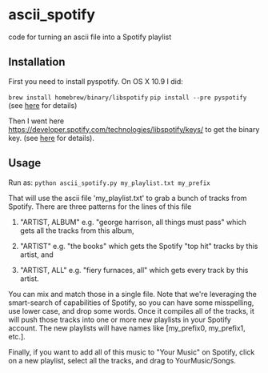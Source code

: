 # ascii_spotify
code for turning an ascii file into a Spotify playlist

## Installation
First you need to install pyspotify.  On OS X 10.9 I did:

`brew install homebrew/binary/libspotify`
`pip install --pre pyspotify`
(see [here](https://pyspotify.mopidy.com/en/latest/installation/) for details)

Then I went here https://developer.spotify.com/technologies/libspotify/keys/ to get the binary key.
(see [here](https://pyspotify.mopidy.com/en/latest/quickstart/#application-keys) for details).


## Usage
Run as:
`python ascii_spotify.py my_playlist.txt my_prefix`

That will use the ascii file 'my_playlist.txt' to grab 
a bunch of tracks from Spotify.  There are three patterns for the lines
of this file

1. "ARTIST, ALBUM"
e.g. "george harrison, all things must pass"
which gets all the tracks from this album,

2. "ARTIST"
e.g. "the books"
which gets the Spotify "top hit" tracks by this artist, and

3. "ARTIST, ALL"
e.g. "fiery furnaces, all"
which gets every track by this artist.

You can mix and match those in a single file.
Note that we're leveraging the smart-search of capabilities of 
Spotify, so you can have some misspelling, use lower case, and 
drop some words.  Once it compiles all of the tracks, it will 
push those tracks into one or more new playlists in your Spotify 
account.  The new playlists will have names like 
[my_prefix0, my_prefix1, etc.].

Finally, if you want to add all of this music to "Your Music" on 
Spotify, click on a new playlist, select all the tracks, and drag to 
YourMusic/Songs.
